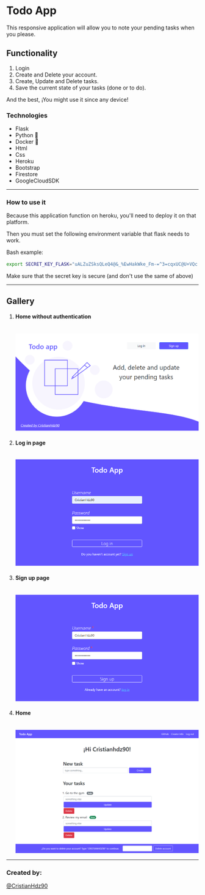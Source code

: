 # Todo App

This responsive application will allow you to note your pending tasks when you please.

## Functionality

1. Login
2. Create and Delete your account.
3. Create, Update and Delete tasks.
4. Save the current state of your tasks (done or to do).

And the best, ¡You might use it since any device!

### Technologies

* Flask
* Python :snake:
* Docker :whale2:
* Html
* Css
* Heroku
* Bootstrap
* Firestore
* GoogleCloudSDK

---
### How to use it

Because this application function on heroku, you'll need to deploy it on that platform.

Then you must set the following environment variable that flask needs to work.

Bash example:
```bash
export SECRET_KEY_FLASK="uALZuZSksQLeQ4@&_%EwHakWke_Fm-=^3=cqxUC@U+VQc!W7tEp_6Pm?6@+wZJ-UR"
```
Make sure that the secret key is secure (and don't use the same of above)

---
## Gallery

1.  #### Home without authentication
    \
    ![home_no_auth](https://raw.githubusercontent.com/CristianHdz90/todo_app/main/src/app/static/images/gallery/home_no_auth.png "home no auth")


2. #### Log in page
    \
    ![login](https://raw.githubusercontent.com/CristianHdz90/todo_app/main/src/app/static/images/gallery/login.png "login page")

3. #### Sign up page
    \
    ![signup](https://raw.githubusercontent.com/CristianHdz90/todo_app/main/src/app/static/images/gallery/signup.png "signup page")

4. #### Home
    \
    ![home](https://raw.githubusercontent.com/CristianHdz90/todo_app/main/src/app/static/images/gallery/home.png "main home")

---
### Created by:

[@CristianHdz90](https://linktr.ee/CristianHdz90 "About cristianhzd90")
